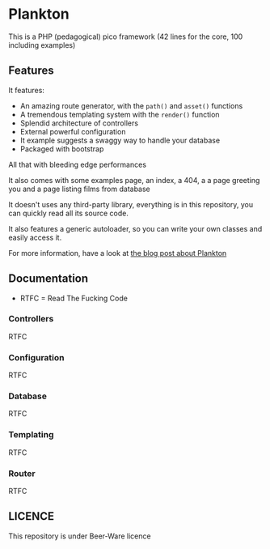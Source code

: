 # Plankton

This is a PHP (pedagogical) pico framework (42 lines for the core,
100 including examples)

## Features

It features:

* An amazing route generator, with the `path()` and `asset()` functions
* A tremendous templating system with the `render()` function
* Splendid architecture of controllers
* External powerful configuration
* It example suggests a swaggy way to handle your database
* Packaged with bootstrap

All that with bleeding edge performances

It also comes with some examples page, an index, a 404, a
a page greeting you and a page listing films from database

It doesn't uses any third-party library, everything is 
in this repository, you can quickly read all its source
code.

It also features a generic autoloader, so you can write your
own classes and easily access it.

For more information, have a look at [the blog post about Plankton](http://gregwar.com/posts/plankton-a-php-pedagocical-42-lines-framework)

## Documentation

* RTFC = Read The Fucking Code

### Controllers

RTFC

### Configuration

RTFC

### Database

RTFC

### Templating

RTFC

### Router

RTFC

## LICENCE

This repository is under Beer-Ware licence

